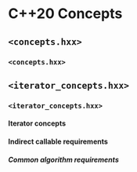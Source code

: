 # C++20 Concepts

## `<concepts.hxx>`

### `<concepts.hxx>`

## `<iterator_concepts.hxx>`

### `<iterator_concepts.hxx>`

#### Iterator concepts


#### Indirect callable requirements



##### Common algorithm requirements

